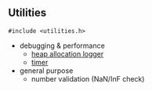 ## Utilities
`#include <utilities.h>`
- debugging & performance
    - [heap allocation logger](memlog.md)
    - [timer](timer.md)
- general purpose
    - number validation (NaN/InF check)